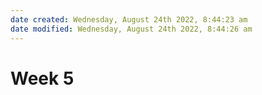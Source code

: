 ```yaml
---
date created: Wednesday, August 24th 2022, 8:44:23 am
date modified: Wednesday, August 24th 2022, 8:44:26 am
---
```

# Week 5
